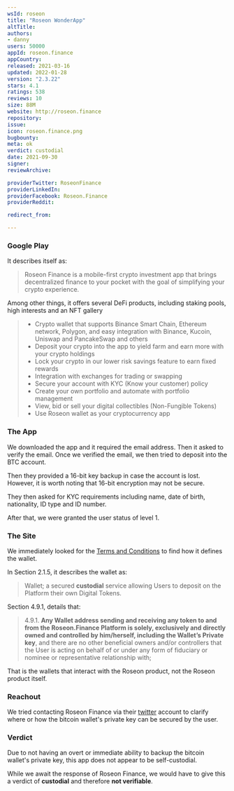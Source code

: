```yaml
---
wsId: roseon
title: "Roseon WonderApp"
altTitle: 
authors:
- danny
users: 50000
appId: roseon.finance
appCountry: 
released: 2021-03-16
updated: 2022-01-28
version: "2.3.22"
stars: 4.1
ratings: 538
reviews: 10
size: 88M
website: http://roseon.finance
repository: 
issue: 
icon: roseon.finance.png
bugbounty: 
meta: ok
verdict: custodial
date: 2021-09-30
signer: 
reviewArchive:

providerTwitter: RoseonFinance
providerLinkedIn: 
providerFacebook: Roseon.Finance
providerReddit: 

redirect_from:

---
```


### Google Play

It describes itself as:

>Roseon Finance is a mobile-first crypto investment app that brings decentralized finance to your pocket with the goal of simplifying your crypto experience.

Among other things, it offers several DeFi products, including staking pools, high interests and an NFT gallery

> - Crypto wallet that supports Binance Smart Chain, Ethereum network, Polygon, and easy integration with Binance, Kucoin, Uniswap and PancakeSwap and others
> - Deposit your crypto into the app to yield farm and earn more with your crypto holdings
> - Lock your crypto in our lower risk savings feature to earn fixed rewards
> - Integration with exchanges for trading or swapping
> - Secure your account with KYC (Know your customer) policy
> - Create your own portfolio and automate with portfolio management
> - View, bid or sell your digital collectibles (Non-Fungible Tokens)
> - Use Roseon wallet as your cryptocurrency app

### The App

We downloaded the app and it required the email address. Then it asked to verify the email. Once we verified the email, we then tried to deposit into the BTC account. 

Then they provided a 16-bit key backup in case the account is lost. However, it is worth noting that 16-bit encryption may not be secure.

They then asked for KYC requirements including name, date of birth, nationality, ID type and ID number. 

After that, we were granted the user status of level 1.

### The Site

We immediately looked for the [Terms and Conditions](https://roseon.finance/docs/Roseon_TOS.html) to find how it defines the wallet. 

In Section 2.1.5, it describes the wallet as:

> Wallet; a secured **custodial** service allowing Users to deposit on the Platform their own Digital Tokens.

Section 4.9.1, details that:

> 4.9.1. **Any Wallet address sending and receiving any token to and from the Roseon.Finance Platform is solely, exclusively and directly owned and controlled by him/herself, including the Wallet’s Private key**, and there are no other beneficial owners and/or controllers that the User is acting on behalf of or under any form of fiduciary or nominee or representative relationship with;

That is the wallets that interact with the Roseon product, not the Roseon product itself.

### Reachout

We tried contacting Roseon Finance via their [twitter](https://twitter.com/dannybuntu/status/1440607507391520771) account to clarify where or how the bitcoin wallet's private key can be secured by the user.

### Verdict

Due to not having an overt or immediate ability to backup the bitcoin wallet's private key, this app does not appear to be self-custodial.

While we await the response of Roseon Finance, we would have to give this a verdict of **custodial** and therefore **not verifiable**.
